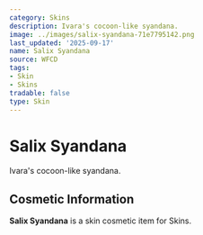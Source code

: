 ```yaml
---
category: Skins
description: Ivara's cocoon-like syandana.
image: ../images/salix-syandana-71e7795142.png
last_updated: '2025-09-17'
name: Salix Syandana
source: WFCD
tags:
- Skin
- Skins
tradable: false
type: Skin
---
```


# Salix Syandana

Ivara's cocoon-like syandana.

## Cosmetic Information

**Salix Syandana** is a skin cosmetic item for Skins.

